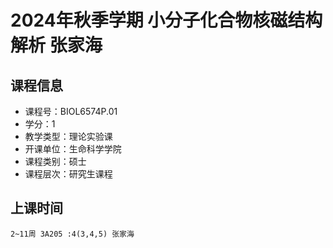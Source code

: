 # 2024年秋季学期 小分子化合物核磁结构解析 张家海






## 课程信息

- 课程号：BIOL6574P.01
- 学分：1
- 教学类型：理论实验课
- 开课单位：生命科学学院
- 课程类别：硕士
- 课程层次：研究生课程

## 上课时间

```
2~11周 3A205 :4(3,4,5) 张家海
```

